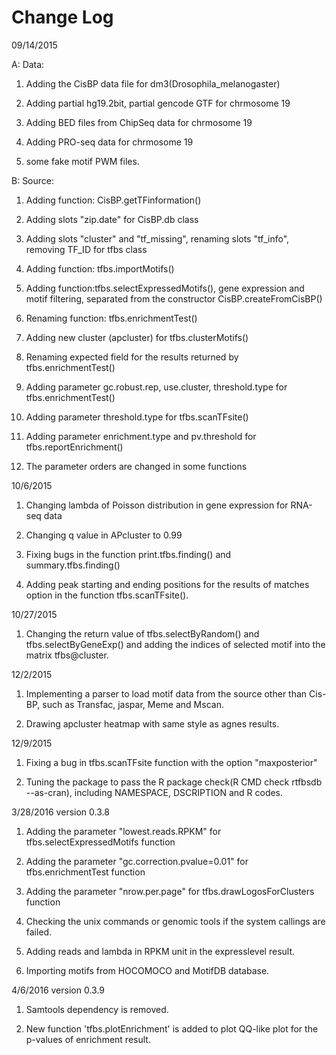Change Log
========
09/14/2015

A: Data:

1) Adding the CisBP data file for dm3(Drosophila_melanogaster)

2) Adding partial hg19.2bit, partial gencode GTF for chrmosome 19

3) Adding BED files from ChipSeq data for chrmosome 19

4) Adding PRO-seq data for chrmosome 19

5) some fake motif PWM files.

B: Source: 

1) Adding function: CisBP.getTFinformation()

2) Adding slots "zip.date" for CisBP.db class

3) Adding slots "cluster" and "tf_missing", renaming slots "tf_info", removing TF_ID for tfbs class

4) Adding function: tfbs.importMotifs()

5) Adding function:tfbs.selectExpressedMotifs(), gene expression and motif filtering, separated from the constructor CisBP.createFromCisBP()

6) Renaming function: tfbs.enrichmentTest()

7) Adding new cluster (apcluster) for tfbs.clusterMotifs()

8) Renaming expected field for the results returned by tfbs.enrichmentTest()

9) Adding parameter gc.robust.rep, use.cluster, threshold.type for tfbs.enrichmentTest()

10) Adding parameter threshold.type for tfbs.scanTFsite()

11) Adding parameter enrichment.type and pv.threshold for tfbs.reportEnrichment()

12) The parameter orders are changed in some functions

10/6/2015

1) Changing lambda of Poisson distribution in gene expression for RNA-seq data

2) Changing q value in APcluster to 0.99

3) Fixing bugs in the function print.tfbs.finding() and summary.tfbs.finding()

4) Adding peak starting and ending positions for the results of matches option in the function tfbs.scanTFsite().

10/27/2015

1) Changing the return value of tfbs.selectByRandom() and tfbs.selectByGeneExp() and adding the indices of selected motif into the matrix tfbs@cluster.

12/2/2015

1) Implementing a parser to load motif data from the source other than Cis-BP, such as Transfac, jaspar, Meme and Mscan.

2) Drawing apcluster heatmap with same style as agnes results.

12/9/2015

1) Fixing a bug in tfbs.scanTFsite function with the option "maxposterior"

2) Tuning the package to pass the R package check(R CMD check rtfbsdb --as-cran), including NAMESPACE, DSCRIPTION and R codes. 

3/28/2016 version 0.3.8

1) Adding the parameter "lowest.reads.RPKM" for tfbs.selectExpressedMotifs function

2) Adding the parameter "gc.correction.pvalue=0.01" for tfbs.enrichmentTest function

3) Adding the parameter "nrow.per.page" for tfbs.drawLogosForClusters function

4) Checking the unix commands or genomic tools if the system callings are failed.

5) Adding reads and lambda in RPKM unit in the expresslevel result.

6) Importing motifs from HOCOMOCO and MotifDB database.

4/6/2016 version 0.3.9

1) Samtools dependency is removed.

2) New function 'tfbs.plotEnrichment' is added to plot QQ-like plot for the p-values of enrichment result.


